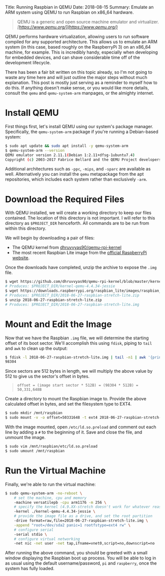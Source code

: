 Title:   Running Raspbian in QEMU
Date:    2018-08-15
Summary: Emulate an ARM system using QEMU to run Raspbian on x86_64 hardware.


> QEMU is a generic and open source machine emulator and virtualizer.  
> <cite>[https://www.qemu.org/](https://www.qemu.org/)</cite>

QEMU performs hardware virtualization, allowing users to run software compiled for any supported architecture. This allows us to emulate an ARM system (in this case, based roughly on the RaspberryPi 3) on an x86_64 machine, for example. This is incredibly handy, especially when developing for embedded devices, and can shave considerable time off of the development lifecycle.

There has been a fair bit written on this topic already, so I'm not going to waste any time here and will just outline the major steps without much explanation. This post is mostly just serving as a reminder to myself how to do this. If anything doesn't make sense, or you would like more details, consult the `qemu` and `qemu-system-arm` manpages, or the almighty internet.


# Install QEMU

First things first, let's install QEMU using our system's package manager. Specifically, the `qemu-system-arm` package if you're running a Debian-based system:

```bash
$ sudo apt update && sudo apt install -y qemu-system-arm
$ qemu-system-arm --version
QEMU emulator version 2.11.1(Debian 1:2.11+dfsg-1ubuntu7.4)
Copyright (c) 2003-2017 Fabrice Bellard and the QEMU Project developers
```

Additional architectures such as `-ppc`, `-mips`, and `-sparc` are available as well. Alternatively you can install the `qemu` metapackage from the apt repositories, which includes each system rather than exclusively `-arm`.


# Download the Required Files

With QEMU installed, we will create a working directory to keep our files contained. The location of this directory is not important. I will refer to this directory as `$PROJECT_DIR` henceforth. All commands are to be run from within this directory.

We will begin by downloading a pair of files:

- The QEMU kernel from [dhruvvyas90/qemu-rpi-kernel](https://github.com/dhruvvyas90/qemu-rpi-kernel/)
- The most recent Raspbian Lite image from the [official RaspberryPi website](https://raspberrypi.org/).

Once the downloads have completed, unzip the archive to expose the `.img` file.

```bash
$ wget https://github.com/dhruvvyas90/qemu-rpi-kernel/blob/master/kernel-qemu-4.4.34-jessie\?raw\=true -O kernel-qemu-4.4.34-jessie
# Produces: $PROJECT_DIR/kernel-qemu-4.4.34-jessie
$ wget https://downloads.raspberrypi.org/raspbian_lite/images/raspbian_lite-2018-06-29/2018-06-27-raspbian-stretch-lite.zip
# Produces: $PROJECT_DIR/2018-06-27-raspbian-stretch-lite.zip
$ unzip 2018-06-27-raspbian-stretch-lite.zip
# Produces: $PROJECT_DIR/2018-06-27-raspbian-stretch-lite.img
```


# Mount and Edit the Image

Now that we have the Raspbian `.img` file, we will determine the starting offset of its boot sector. We'll accomplish this using `fdisk`, piping to `tail` and `awk` to clean up the output:

```bash
$ fdisk -l 2018-06-27-raspbian-stretch-lite.img | tail -n1 | awk '{print $2}'
98304
```

Since sectors are 512 bytes in length, we will multiply the above value by 512 to give us the sector's offset in bytes.  

> `offset = (image start sector * 512B) = (98304 * 512B) = 50,331,648B`

Create a directory to mount the Raspbian image to. Provide the above calculated offset in bytes, and set the filesystem type to EXT4.

```bash
$ sudo mkdir /mnt/raspbian
$ sudo mount -v -o offset=50331648 -t ext4 2018-06-27-raspbian-stretch-lite.img /mnt/raspbian
```

With the image mounted, open `/etc/ld.so.preload` and comment out each line by adding a `#` to the beginning of it. Save and close the file, and unmount the image.

```bash
$ sudo vim /mnt/raspbian/etc/ld.so.preload
$ sudo umount /mnt/raspbian
```


# Run the Virtual Machine

Finally, we're able to run the virtual machine:

```bash
$ sudo qemu-system-arm -no-reboot \
    # set the machine, cpu and memory
    -machine versatilepb -cpu arm1176 -m 256 \
    # specify the kernel (4.9.XX-stretch doesn't work for whatever reason?)
    -kernel ./kernel-qemu-4.4.34-jessie \
    # provide the image file as a drive, and set the root partition
    -drive format=raw,file=2018-06-27-raspbian-stretch-lite.img \
    -append "root=/dev/sda2 panic=1 rootfstype=ext4 rw" \
    # configure serial
    -serial stdio \
    # configure virtual networking
    -net nic -net user -net tap,ifname=vnet0,script=no,downscript=no
```

After running the above command, you should be greeted with a small window displaying the Raspbian boot up process. You will be able to log in as usual using the default username/password, `pi` and `raspberry`, once the system has fully loaded.
